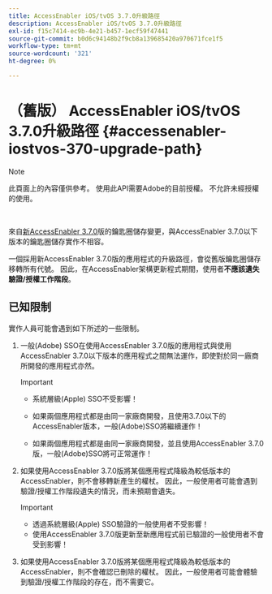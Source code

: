 ```yaml
---
title: AccessEnabler iOS/tvOS 3.7.0升級路徑
description: AccessEnabler iOS/tvOS 3.7.0升級路徑
exl-id: f15c7414-ec9b-4e21-b457-1ecf59f47441
source-git-commit: b0d6c94148b2f9cb8a139685420a970671fce1f5
workflow-type: tm+mt
source-wordcount: '321'
ht-degree: 0%

---
```


# （舊版） AccessEnabler iOS/tvOS 3.7.0升級路徑 {#accessenabler-iostvos-370-upgrade-path}

>[!NOTE]
>
>此頁面上的內容僅供參考。 使用此API需要Adobe的目前授權。 不允許未經授權的使用。

</br>

來自[新AccessEnabler 3.7.0](/help/authentication/notes-releases/authn-rn-ios-tvos-370.md)版的鑰匙圈儲存變更，與AccessEnabler 3.7.0以下版本的鑰匙圈儲存實作不相容。

一個採用新AccessEnabler 3.7.0版的應用程式的升級路徑，會從舊版鑰匙圈儲存移轉所有代號。 因此，在AccessEnabler架構更新程式期間，使用者&#x200B;**不應該遺失驗證/授權工作階段**。

## 已知限制

實作人員可能會遇到如下所述的一些限制。


1. 一般(Adobe) SSO在使用AccessEnabler 3.7.0版的應用程式與使用AccessEnabler 3.7.0以下版本的應用程式之間無法運作，即使對於同一廠商所開發的應用程式亦然。

   >[!IMPORTANT]
   >
   >* 系統層級(Apple) SSO不受影響！
   >
   >* 如果兩個應用程式都是由同一家廠商開發，且使用3.7.0以下的AccessEnabler版本，一般(Adobe)SSO將繼續運作！
   >
   >* 如果兩個應用程式都是由同一家廠商開發，並且使用AccessEnabler 3.7.0版，一般(Adobe)SSO將可正常運作！


1. 如果使用AccessEnabler 3.7.0版將某個應用程式降級為較低版本的AccessEnabler，則不會移轉新產生的權杖。 因此，一般使用者可能會遇到驗證/授權工作階段遺失的情況，而未預期會遺失。

   >[!IMPORTANT]
   >
   >* 透過系統層級(Apple) SSO驗證的一般使用者不受影響！
   >* 使用AccessEnabler 3.7.0版更新至新應用程式前已驗證的一般使用者不會受到影響！

1. 如果使用AccessEnabler 3.7.0版將某個應用程式降級為較低版本的AccessEnabler，則不會確認已刪除的權杖。 因此，一般使用者可能會體驗到驗證/授權工作階段的存在，而不需要它。

